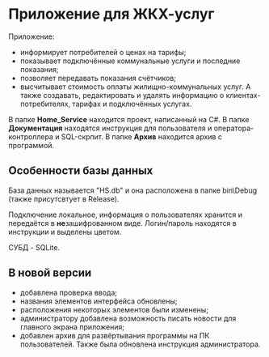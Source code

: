 # Приложение для ЖКХ-услуг

Приложение:
 - информирует потребителей о ценах на тарифы;
 - показывает подключённые коммунальные услуги и последние показания;
 - позволяет передавать показания счётчиков;
 - высчитывает стоимость оплаты жилищно-коммунальных услуг.
А также создавать, редактировать и удалять информацию о клиентах-потребителях, тарифах и подключённых услугах.

В папке **Home_Service** находится проект, написанный на C#.
В папке **Документация** находятся инструкция для пользователя и оператора-контроллера и SQL-скрпит.
В папке **Архив** находится архив с программой.

## Особенности базы данных

База данных называется "HS.db" и она расположена в папке bin\Debug (также присутсвтует в Release).

Подключение локальное, информация о пользователях хранится и передаётся в **не**зашифрованном виде. Логин/пароль находятся в инструкции и выделены цветом.

СУБД - SQLite.

## В новой версии
 - добавлена проверка ввода;
 - названия элементов интерфейса обновлены;
 - расположения некоторых элементов были изменены;
 - администратору добавлена возможность писать новости для главного экрана приложения;
 - добавлен архив для развёртывания программы на ПК пользователей. Также была обновлена инструкция администратора. 

